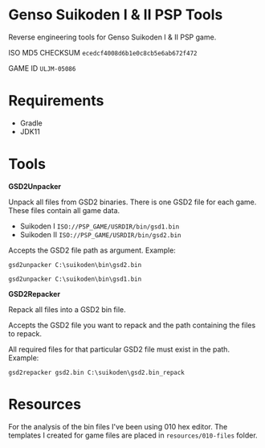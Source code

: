 # Genso Suikoden I & II PSP Tools

Reverse engineering tools for Genso Suikoden I & II PSP game.

ISO MD5 CHECKSUM
`ecedcf4008d6b1e0c8cb5e6ab672f472`

GAME ID
`ULJM-05086`

# Requirements

* Gradle
* JDK11

# Tools

**GSD2Unpacker**

Unpack all files from GSD2 binaries. There is one GSD2 file for each game. These files contain all game data.

* Suikoden I `ISO://PSP_GAME/USRDIR/bin/gsd1.bin`
* Suikoden II `ISO://PSP_GAME/USRDIR/bin/gsd2.bin`

Accepts the GSD2 file path as argument. Example:

`gsd2unpacker C:\suikoden\bin\gsd2.bin`

`gsd2unpacker C:\suikoden\bin\gsd1.bin`

**GSD2Repacker**

Repack all files into a GSD2 bin file.

Accepts the GSD2 file you want to repack and the path containing the files to repack.

All required files for that particular GSD2 file must exist in the path. Example:

`gsd2repacker gsd2.bin C:\suikoden\gsd2.bin_repack`

# Resources

For the analysis of the bin files I've been using 010 hex editor. The templates I created for game files are placed
in `resources/010-files` folder.